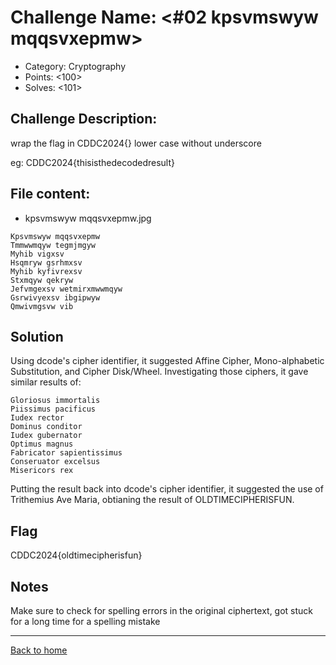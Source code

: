 # Challenge Name: <#02 kpsvmswyw mqqsvxepmw>

- Category: Cryptography
- Points: <100>
- Solves: <101>

## Challenge Description:

wrap the flag in CDDC2024{}
lower case without underscore

eg: CDDC2024{thisisthedecodedresult}

## File content:

- kpsvmswyw mqqsvxepmw.jpg

```
Kpsvmswyw mqqsvxepmw
Tmmwwmqyw tegmjmgyw
Myhib vigxsv
Hsqmryw gsrhmxsv
Myhib kyfivrexsv
Stxmqyw qekryw
Jefvmgexsv wetmirxmwwmqyw
Gsrwivyexsv ibgipwyw
Qmwivmgsvw vib
```

## Solution

Using dcode's cipher identifier, it suggested Affine Cipher, Mono-alphabetic Substitution, and Cipher Disk/Wheel. Investigating those ciphers, it gave similar results of:

```
Gloriosus immortalis
Piissimus pacificus
Iudex rector
Dominus conditor
Iudex gubernator
Optimus magnus
Fabricator sapientissimus
Conseruator excelsus
Misericors rex
```

Putting the result back into dcode's cipher identifier, it suggested the use of Trithemius Ave Maria, obtianing the result of OLDTIMECIPHERISFUN.

## Flag

CDDC2024{oldtimecipherisfun}

## Notes

Make sure to check for spelling errors in the original ciphertext, got stuck for a long time for a spelling mistake

---

[Back to home](https://github.com/kailermai/CTF-Writeups/tree/main/CDDC2024)

